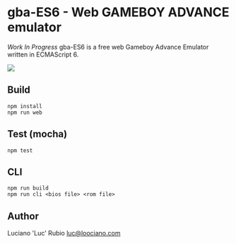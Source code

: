 # gba-ES6 - Web GAMEBOY ADVANCE emulator

_Work In Progress_
gba-ES6 is a free web Gameboy Advance Emulator written in ECMAScript 6.

![ ](https://raw.githubusercontent.com/loociano/gba-ES6/master/screenshots/2017-06-13%2000_04_00-gba-ES6.gif)

## Build

```
npm install
npm run web
```

## Test (mocha)

```
npm test
```

## CLI

```
npm run build 
npm run cli <bios file> <rom file>
```

## Author

Luciano 'Luc' Rubio <luc@loociano.com>
